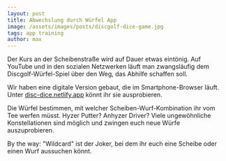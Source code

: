 ```yaml
---
layout: post
title: Abwechslung durch Würfel App
image: /assets/images/posts/discgolf-dice-game.jpg
tags: app training
author: max
---
```


Der Kurs an der Scheibenstraße wird auf Dauer etwas eintönig. Auf YouTube und in den sozialen Netzwerken läuft man zwangsläufig dem Discgolf-Würfel-Spiel über den Weg, das Abhilfe schaffen soll.

Wir haben eine digitale Version gebaut, die im Smartphone-Browser läuft. Unter [disc-dice.netlify.app](https://disc-dice.netlify.app) könnt ihr sie ausprobieren.

Die Würfel bestimmen, mit welcher Scheiben-Wurf-Kombination ihr vom Tee werfen müsst. Hyzer Putter? Anhyzer Driver? Viele ungewöhnliche Konstellationen sind möglich und zwingen euch neue Würfe auszuprobieren.

By the way: "Wildcard" ist der Joker, bei dem ihr euch eine Scheibe oder einen Wurf aussuchen könnt.
